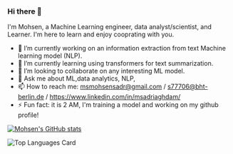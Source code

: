 ### Hi there 👋
I'm Mohsen, a Machine Learning engineer, data analyst/scientist, and Learner. I'm here to learn and enjoy cooprating with you.

- 🔭 I’m currently working on an information extraction from text Machine learning model (NLP).
- 🌱 I’m currently learning using transformers for text summarization.
- 👯 I’m looking to collaborate on any interesting ML model. 
- 💬 Ask me about ML,data analytics, NLP, 
- 📫 How to reach me: msmohsensadr@gmail.com / s77706@bht-berlin.de / https://www.linkedin.com/in/msadriaghdam/ 
- ⚡ Fun fact: it is 2 AM, I'm training a model and working on my github profile!



[![Mohsen's GitHub stats](https://github-readme-stats.vercel.app/api?username=MSadriAghdam&theme=dark&show_icons=true)](https://github.com/MSadriAghdam/github-readme-stats)

![Top Languages Card](https://github-readme-stats.vercel.app/api/top-langs/?username=MSadriAghdam&theme=dark&show_icons=true)

